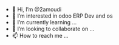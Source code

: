 - 👋 Hi, I’m @2amoudi
- 👀 I’m interested in odoo ERP Dev and os
- 🌱 I’m currently learning ...
- 💞️ I’m looking to collaborate on ...
- 📫 How to reach me ...

<!---
2amoudi/2amoudi is a ✨ special ✨ repository because its `README.md` (this file) appears on your GitHub profile.
You can click the Preview link to take a look at your changes.
--->
